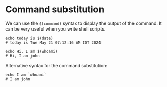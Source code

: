 # Command substitution

We can use the `$(command)` syntax to display the output of the command. It can be very
useful when you write shell scripts.

```shell
echo today is $(date)
# today is Tue May 21 07:12:16 AM IDT 2024

echo Hi, I am $(whoami)
# Hi, I am john
```

Alternative syntax for the command substitution:

```shell
echo I am `whoami`
# I am john
```
